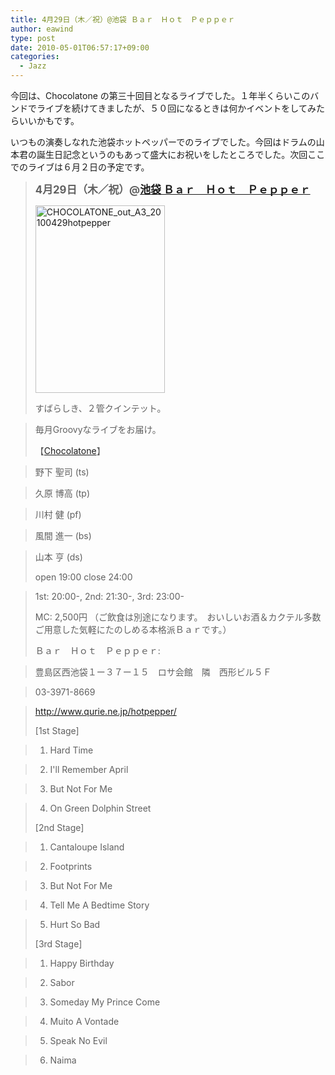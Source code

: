 ```yaml
---
title: 4月29日（木／祝）@池袋 Ｂａｒ　Ｈｏｔ　Ｐｅｐｐｅｒ
author: eawind
type: post
date: 2010-05-01T06:57:17+09:00
categories:
  - Jazz
---
```

今回は、Chocolatone の第三十回目となるライブでした。１年半くらいこのバンドでライブを続けてきましたが、５０回になるときは何かイベントをしてみたらいいかもです。

いつもの演奏しなれた池袋ホットペッパーでのライブでした。今回はドラムの山本君の誕生日記念というのもあって盛大にお祝いをしたところでした。次回ここでのライブは６月２日の予定です。

> <big><strong>4月29日（木／祝）@<a href="http://jazzhotpepper.com/" target="_blank">池袋 Ｂａｒ　Ｈｏｔ　Ｐｅｐｐｅｒ</a></strong></big>
>
> <span class="mt-enclosure mt-enclosure-image" style="display: inline;"><a href="/img/2010/05/CHOCOLATONE_out_A3_20100429hotpepper.jpg"><img class="alignnone size-medium wp-image-902" src="/img/2010/05/CHOCOLATONE_out_A3_20100429hotpepper-207x300.jpg" alt="CHOCOLATONE_out_A3_20100429hotpepper" width="207" height="300" srcset="/img/2010/05/CHOCOLATONE_out_A3_20100429hotpepper-207x300.jpg 207w, /img/2010/05/CHOCOLATONE_out_A3_20100429hotpepper-708x1024.jpg 708w, /img/2010/05/CHOCOLATONE_out_A3_20100429hotpepper.jpg 817w" sizes="(max-width: 207px) 100vw, 207px" /></a></span>
>
> すばらしき、２管クインテット。

> 毎月Groovyなライブをお届け。
>
> 【[Chocolatone][1]】

> 野下 聖司 (ts)

> 久原 博高 (tp)

> 川村 健 (pf)

> 風間 進一 (bs)

> 山本 亨 (ds)
>
> open 19:00 close 24:00

> 1st: 20:00-, 2nd: 21:30-, 3rd: 23:00-
>
> MC: 2,500円 （ご飲食は別途になります。　おいしいお酒＆カクテル多数ご用意した気軽にたのしめる本格派Ｂａｒです。）
>
> Ｂａｒ　Ｈｏｔ　Ｐｅｐｐｅｒ:

> 豊島区西池袋１ー３７ー１５　ロサ会館　隣　西形ビル５Ｆ

> 03-3971-8669

> <a href="http://jazzhotpepper.com/" target="_blank">http://www.qurie.ne.jp/hotpepper/</a>
>
> [1st Stage]

> 1. Hard Time

> 2. I'll Remember April

> 3. But Not For Me

> 4. On Green Dolphin Street
>
> [2nd Stage]

> 1. Cantaloupe Island

> 2. Footprints

> 3. But Not For Me

> 4. Tell Me A Bedtime Story

> 5. Hurt So Bad
>
> [3rd Stage]

> 1. Happy Birthday

> 2. Sabor

> 3. Someday My Prince Come

> 4. Muito A Vontade

> 5. Speak No Evil

> 6. Naima

 [1]: http://www.eawind.net/?page_id=930
